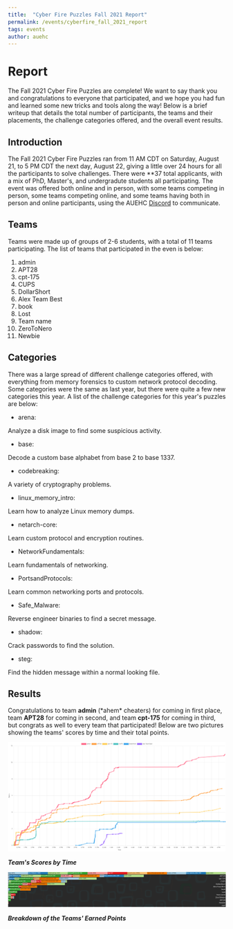 ```yaml
---
title:  "Cyber Fire Puzzles Fall 2021 Report"
permalink: /events/cyberfire_fall_2021_report
tags: events
author: auehc
---
```


# Report

The Fall 2021 Cyber Fire Puzzles are complete! We want to say thank you and congratulations to everyone that participated, and we hope you had fun and learned some new tricks and tools along the way! Below is a brief writeup that details the total number of participants, the teams and their placements, the challenge categories offered, and the overall event results.

## Introduction

The Fall 2021 Cyber Fire Puzzles ran from 11 AM CDT on Saturday, August 21, to 5 PM CDT the next day, August 22, giving a little over 24 hours for all the participants to solve challenges. There were **37 total applicants, with a mix of PhD, Master's, and undergradute students all participating. The event was offered both online and in person, with some teams competing in person, some teams competing online, and some teams having both in person and online participants, using the AUEHC [Discord](aub.ie/ehc-discord) to communicate.

## Teams

Teams were made up of groups of 2-6 students, with a total of 11 teams participating. The list of teams that participated in the even is below:

1. admin
2. APT28
3. cpt-175
4. CUPS
5. DollarShort
6. Alex Team Best
7. book
8. Lost
9. Team name
10. ZeroToNero
11. Newbie

## Categories

There was a large spread of different challenge categories offered, with everything from memory forensics to custom network protocol decoding. Some categories were the same as last year, but there were quite a few new categories this year. A list of the challenge categories for this year's puzzles are below:

- arena:

Analyze a disk image to find some suspicious activity.

- base:

Decode a custom base alphabet from base 2 to base 1337.

- codebreaking:

A variety of cryptography problems.

- linux_memory_intro:

Learn how to analyze Linux memory dumps.

- netarch-core:

Learn custom protocol and encryption routines.

- NetworkFundamentals:

Learn fundamentals of networking.

- PortsandProtocols:

Learn common networking ports and protocols.

- Safe_Malware:

Reverse engineer binaries to find a secret message.

- shadow:

Crack passwords to find the solution.

- steg:

Find the hidden message within a normal looking file.

## Results

Congratulations to team **admin** (\*ahem\* cheaters) for coming in first place, team **APT28** for coming in second, and team **cpt-175** for coming in third, but congrats as well to every team that participated! Below are two pictures showing the teams' scores by time and their total points.

<img src="/assets/cyberfire/cyberfire_fall2021_graph.png">

***Team's Scores by Time***

<img src="/assets/cyberfire/cyberfire_fall2021_points.png">

***Breakdown of the Teams' Earned Points***
